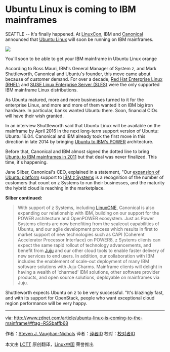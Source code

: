 ​Ubuntu Linux is coming to IBM mainframes
================================================================================
SEATTLE -- It's finally happened. At [LinuxCon][1], IBM and [Canonical][2] announced that [Ubuntu Linux][3] will soon be running on IBM mainframes.

![](http://zdnet2.cbsistatic.com/hub/i/2015/08/17/f389e12f-03f5-48cc-8019-af4ccf6c6ecd/f15b099e439c0e3a5fd823637d4bcf87/ubuntu-mainframe.jpg)

You'll soon to be able to get your IBM mainframe in Ubuntu Linux orange

According to Ross Mauri, IBM's General Manager of System z, and Mark Shuttleworth, Canonical and Ubuntu's founder, this move came about because of customer demand. For over a decade, [Red Hat Enterprise Linux (RHEL)][4] and [SUSE Linux Enterprise Server (SLES)][5] were the only supported IBM mainframe Linux distributions.

As Ubuntu matured, more and more businesses turned to it for the enterprise Linux, and more and more of them wanted it on IBM big iron hardware. In particular, banks wanted Ubuntu there. Soon, financial CIOs will have their wish granted.

In an interview Shuttleworth said that Ubuntu Linux will be available on the mainframe by April 2016 in the next long-term support version of Ubuntu: Ubuntu 16.04. Canonical and IBM already took the first move in this direction in late 2014 by bringing [Ubuntu to IBM's POWER][6] architecture.

Before that, Canonical and IBM almost signed the dotted line to bring [Ubuntu to IBM mainframes in 2011][7] but that deal was never finalized. This time, it's happening.

Jane Silber, Canonical's CEO, explained in a statement, "Our [expansion of Ubuntu platform][8] support to [IBM z Systems][9] is a recognition of the number of customers that count on z Systems to run their businesses, and the maturity the hybrid cloud is reaching in the marketplace.

**Silber continued:**

> With support of z Systems, including [LinuxONE][10], Canonical is also expanding our relationship with IBM, building on our support for the POWER architecture and OpenPOWER ecosystem. Just as Power Systems clients are now benefiting from the scaleout capabilities of Ubuntu, and our agile development process which results in first to market support of new technologies such as CAPI (Coherent Accelerator Processor Interface) on POWER8, z Systems clients can expect the same rapid rollout of technology advancements, and benefit from [Juju][11] and our other cloud tools to enable faster delivery of new services to end users. In addition, our collaboration with IBM includes the enablement of scale-out deployment of many IBM software solutions with Juju Charms. Mainframe clients will delight in having a wealth of 'charmed' IBM solutions, other software provider products, and open source solutions, deployable on mainframes via Juju.

Shuttleworth expects Ubuntu on z to be very successful. "It's blazingly fast, and with its support for OpenStack, people who want exceptional cloud region performance will be very happy.

--------------------------------------------------------------------------------

via: http://www.zdnet.com/article/ubuntu-linux-is-coming-to-the-mainframe/#ftag=RSSbaffb68

作者：[Steven J. Vaughan-Nichols][a]
译者：[译者ID](https://github.com/译者ID)
校对：[校对者ID](https://github.com/校对者ID)

本文由 [LCTT](https://github.com/LCTT/TranslateProject) 原创翻译，[Linux中国](https://linux.cn/) 荣誉推出

[a]:http://www.zdnet.com/meet-the-team/us/steven-j-vaughan-nichols/
[1]:http://events.linuxfoundation.org/events/linuxcon-north-america
[2]:http://www.canonical.com/
[3]:http://www.ubuntu.comj/
[4]:http://www.redhat.com/en/technologies/linux-platforms/enterprise-linux
[5]:https://www.suse.com/products/server/
[6]:http://www.zdnet.com/article/ibm-doubles-down-on-linux/
[7]:http://www.zdnet.com/article/mainframe-ubuntu-linux/
[8]:https://insights.ubuntu.com/2015/08/17/ibm-and-canonical-plan-ubuntu-support-on-ibm-z-systems-mainframe/
[9]:http://www-03.ibm.com/systems/uk/z/
[10]:http://www.zdnet.com/article/linuxone-ibms-new-linux-mainframes/
[11]:https://jujucharms.com/